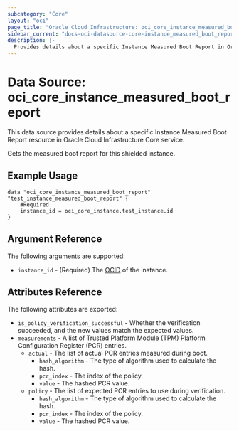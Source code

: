 ```yaml
---
subcategory: "Core"
layout: "oci"
page_title: "Oracle Cloud Infrastructure: oci_core_instance_measured_boot_report"
sidebar_current: "docs-oci-datasource-core-instance_measured_boot_report"
description: |-
  Provides details about a specific Instance Measured Boot Report in Oracle Cloud Infrastructure Core service
---
```


# Data Source: oci_core_instance_measured_boot_report
This data source provides details about a specific Instance Measured Boot Report resource in Oracle Cloud Infrastructure Core service.

Gets the measured boot report for this shielded instance.

## Example Usage

```hcl
data "oci_core_instance_measured_boot_report" "test_instance_measured_boot_report" {
	#Required
	instance_id = oci_core_instance.test_instance.id
}
```

## Argument Reference

The following arguments are supported:

* `instance_id` - (Required) The [OCID](https://docs.cloud.oracle.com/iaas/Content/General/Concepts/identifiers.htm) of the instance.


## Attributes Reference

The following attributes are exported:

* `is_policy_verification_successful` - Whether the verification succeeded, and the new values match the expected values. 
* `measurements` - A list of Trusted Platform Module (TPM) Platform Configuration Register (PCR) entries. 
	* `actual` - The list of actual PCR entries measured during boot.
		* `hash_algorithm` - The type of algorithm used to calculate the hash.
		* `pcr_index` - The index of the policy.
		* `value` - The hashed PCR value.
	* `policy` - The list of expected PCR entries to use during verification.
		* `hash_algorithm` - The type of algorithm used to calculate the hash.
		* `pcr_index` - The index of the policy.
		* `value` - The hashed PCR value.

